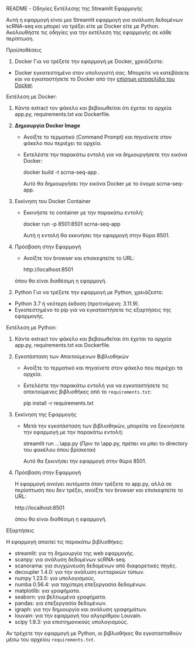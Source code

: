 README - Οδηγίες Εκτέλεσης της Streamlit Εφαρμογής

Αυτή η εφαρμογή είναι μια Streamlit εφαρμογή για ανάλυση δεδομένων scRNA-seq και μπορεί να τρέξει είτε με Docker είτε με Python. Ακολουθήστε τις οδηγίες για την εκτέλεση της εφαρμογής σε κάθε περίπτωση.

Προϋποθέσεις

1) Docker
Για να τρέξετε την εφαρμογή με Docker, χρειάζεστε:
- Docker εγκατεστημένο στον υπολογιστή σας. Μπορείτε να κατεβάσετε και να εγκαταστήσετε το Docker από την [επίσημη ιστοσελίδα του Docker](https://www.docker.com/get-started).

Εκτέλεση με Docker:


1. Κάντε extract τον φάκελο και βεβαιωθείται ότι έχεται τα αρχεία app.py, requirements.txt και Dockerfile.


2. **Δημιουργία Docker Image**
   - Ανοίξτε το τερματικό (Command Prompt) και πηγαίνετε στον φάκελο που περιέχει τα αρχεία.
   - Εκτελέστε την παρακάτω εντολή για να δημιουργήσετε την εικόνα Docker:

  
     docker build -t scrna-seq-app .
     

     Αυτό θα δημιουργήσει την εικόνα Docker με το όνομα scrna-seq-app.

3. Εκκίνηση του Docker Container
   - Εκκινήστε το container με την παρακάτω εντολή:

     
     docker run -p 8501:8501 scrna-seq-app
     

     Αυτή η εντολή θα εκκινήσει την εφαρμογή στην θύρα 8501.

4. Πρόσβαση στην Εφαρμογή
   - Ανοίξτε τον browser και επισκεφτείτε το URL:     
     
     http://localhost:8501
     
    όπου θα είναι διαθέσιμη η εφαρμογή.



2) Python
Για να τρέξετε την εφαρμογή με Python, χρειάζεστε:
- Python 3.7 ή νεότερη έκδοση (προτινόμενη: 3.11.9).
- Εγκατεστημένο το pip για να εγκαταστήσετε τις εξαρτήσεις της εφαρμογής.


Εκτέλεση με Python:


1. Κάντε extract τον φάκελο και βεβαιωθείται ότι έχεται τα αρχεία app.py, requirements.txt και Dockerfile.

2. Εγκατάσταση των Απαιτούμενων Βιβλιοθηκών
   - Ανοίξτε το τερματικό και πηγαίνετε στον φάκελο που περιέχει τα αρχεία.
   - Εκτελέστε την παρακάτω εντολή για να εγκαταστήσετε τις απαιτούμενες βιβλιοθήκες από το `requirements.txt`:

    
     pip install -r requirements.txt
    

3. Εκκίνηση της Εφαρμογής
   - Μετά την εγκατάσταση των βιβλιοθηκών, μπορείτε να ξεκινήσετε την εφαρμογή με την παρακάτω εντολή:

     streamlit run ...\app.py (Πριν το \app.py, πρέπει να μπει το directory του φακέλου όπου βρίσκεται)
   
     Αυτό θα ξεκινήσει την εφαρμογή στην θύρα 8501.

4. Πρόσβαση στην Εφαρμογή
     
     Η εφαρμογή ανοίγει αυτόματα όταν τρέξετε το app.py, αλλά σε περίοπτωση που δεν τρέξει, ανοίξτε τον browser και επισκεφτείτε το URL:

     http://localhost:8501
     
     όπου θα είναι διαθέσιμη η εφαρμογή.



Εξαρτήσεις

Η εφαρμογή απαιτεί τις παρακάτω βιβλιοθήκες:

- streamlit: για τη δημιουργία της web εφαρμογής.
- scanpy: για ανάλυση δεδομένων scRNA-seq.
- scanorama: για συγχώνευση δεδομένων από διαφορετικές πηγές.
- decoupler 1.4.0: για την ανάλυση κυτταρικών τύπων.
- numpy 1.23.5: για υπολογισμούς.
- numba 0.56.4: για ταχύτερη επεξεργασία δεδομένων.
- matplotlib: για γραφήματα.
- seaborn: για βελτιωμένα γραφήματα.
- pandas: για επεξεργασία δεδομένων.
- igraph: για την δημιουργία και ανάλυση γραφημάτων.
- louvain: για την εφαρμογή του αλγορίθμου Louvain.
- scipy 1.9.3: για επιστημονικούς υπολογισμούς. 

Αν τρέχετε την εφαρμογή με Python, οι βιβλιοθήκες θα εγκατασταθούν μέσω του αρχείου `requirements.txt`.
